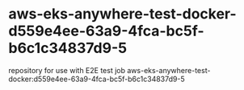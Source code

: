 # aws-eks-anywhere-test-docker-d559e4ee-63a9-4fca-bc5f-b6c1c34837d9-5
repository for use with E2E test job aws-eks-anywhere-test-docker:d559e4ee-63a9-4fca-bc5f-b6c1c34837d9-5

